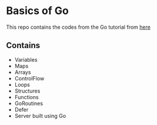 # Basics of Go
This repo contains the codes from the Go tutorial from [here](https://www.youtube.com/watch?v=YS4e4q9oBaU&t=22s)

## Contains
- Variables
- Maps
- Arrays
- ControlFlow
- Loops
- Structures
- Functions
- GoRoutines
- Defer
- Server built using Go
